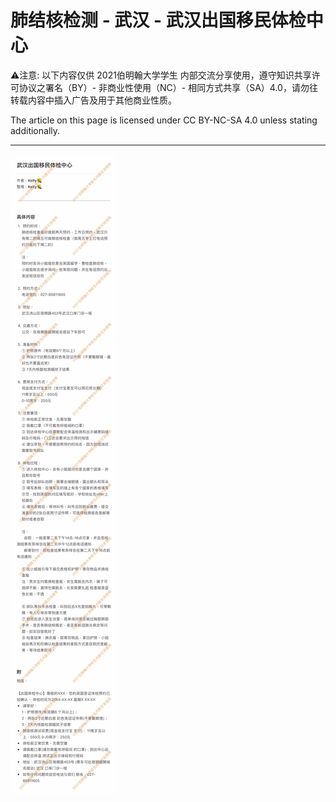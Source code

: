 # 肺结核检测 - 武汉 - 武汉出国移民体检中心

⚠️注意: 
以下内容仅供 2021伯明翰大学学生 内部交流分享使用，遵守知识共享许可协议之署名（BY）- 非商业性使用（NC）- 相同方式共享（SA）4.0，请勿往转载内容中插入广告及用于其他商业性质。

The article on this page is licensed under CC BY-NC-SA 4.0 unless stating additionally.

---

![IME-Centre-Wuhan](./IME-Centre-Wuhan.jpg)